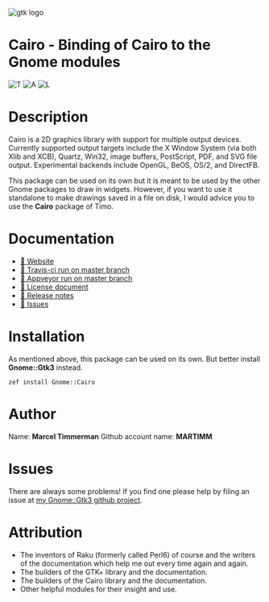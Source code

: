 ![gtk logo][logo]

# Cairo - Binding of Cairo to the Gnome modules

![T][travis-svg] ![A][appveyor-svg] ![L][license-svg]

[travis-svg]: https://travis-ci.org/MARTIMM/gnome-cairo.svg?branch=master
[travis-run]: https://travis-ci.org/MARTIMM/gnome-cairo

[appveyor-svg]: https://ci.appveyor.com/api/projects/status/github/MARTIMM/gnome-cairo?branch=master&passingText=Windows%20-%20OK&failingText=Windows%20-%20FAIL&pendingText=Windows%20-%20pending&svg=true
[appveyor-run]: https://ci.appveyor.com/project/MARTIMM/gnome-cairo/branch/master

[license-svg]: http://martimm.github.io/label/License-label.svg
[licence-lnk]: http://www.perlfoundation.org/artistic_license_2_0

# Description

Cairo is a 2D graphics library with support for multiple output devices. Currently supported output targets include the X Window System (via both Xlib and XCB), Quartz, Win32, image buffers, PostScript, PDF, and SVG file output. Experimental backends include OpenGL, BeOS, OS/2, and DirectFB.

This package can be used on its own but it is meant to be used by the other Gnome packages to draw in widgets. However, if you want to use it standalone to make drawings saved in a file on disk, I would advice you to use the **Cairo** package of Timo.

# Documentation
* [ 🔗 Website](https://martimm.github.io/gnome-gtk3/content-docs/reference-cairo.html)
* [ 🔗 Travis-ci run on master branch][travis-run]
* [ 🔗 Appveyor run on master branch][appveyor-run]
* [ 🔗 License document][licence-lnk]
* [ 🔗 Release notes][changes]
* [ 🔗 Issues](https://github.com/MARTIMM/gnome-gtk3/issues)

# Installation
As mentioned above, this package can be used on its own. But better install **Gnome::Gtk3** instead.

`zef install Gnome::Cairo`


# Author

Name: **Marcel Timmerman**
Github account name: **MARTIMM**

# Issues

There are always some problems! If you find one please help by filing an issue at [my Gnome::Gtk3 github project][issues].

# Attribution
* The inventors of Raku (formerly called Perl6) of course and the writers of the documentation which help me out every time again and again.
* The builders of the GTK+ library and the documentation.
* The builders of the Cairo library and the documentation.
* Other helpful modules for their insight and use.

[//]: # (---- [refs] ----------------------------------------------------------)
[changes]: https://github.com/MARTIMM/perl6-gnome-gobject/blob/master/CHANGES.md
[logo]: https://martimm.github.io/perl6-gnome-gtk3/content-docs/images/gtk-perl6.png
[issues]: https://github.com/MARTIMM/perl6-gnome-gtk3/issues
